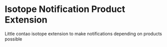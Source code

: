 # Isotope Notification Product Extension
Little contao isotope extension to make notifications depending on products possible
